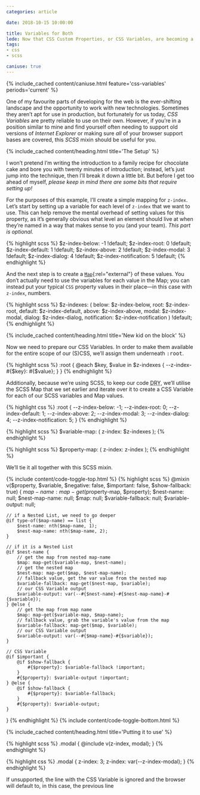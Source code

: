 ```yaml
---
categories: article

date: 2018-10-15 10:00:00

title: Variables for Both
lede: Now that CSS Custom Properties, or CSS Variables, are becoming a solid standard, I’m now using a method to map CSS Variables and Lists to their value-as-is fallbacks and provide both with a simple-syntax SCSS mixin.
tags:
- css
- scss

caniuse: true
---
```


{% include_cached content/caniuse.html feature='css-variables' periods='current' %}

One of my favourite parts of developing for the web is the ever-shifting landscape and the opportunity to work with new technologies. Sometimes they aren’t apt for use in production, but fortunately for us today, *CSS Variables* are pretty reliable to use on their own. However, if you’re in a position similar to mine and find yourself often needing to support old versions of *Internet Explorer* or making sure *all* of your browser support bases are covered, this *SCSS* mixin should be useful for you.


{% include_cached content/heading.html title='The Setup' %}

I won’t pretend I’m writing the introduction to a family recipe for chocolate cake and bore you with twenty minutes of introduction; instead, let’s just jump into the technique, then I’ll break it down a little bit. But before I get too ahead of myself, *please keep in mind there are some bits that require setting up!*

For the purposes of this example, I’ll create a simple mapping for `z-index`. Let’s start by setting up a variable for each level of `z-index` that we want to use. This can help remove the mental overhead of setting values for this property, as it’s generally obvious what level an element should live at when they’re named in a way that makes sense to you (and your team). *This part is optional.*

{% highlight scss %}
$z-index-below: -1 !default;
$z-index-root: 0 !default;
$z-index-default: 1 !default;
$z-index-above: 2 !default;
$z-index-modal: 3 !default;
$z-index-dialog: 4 !default;
$z-index-notification: 5 !default;
{% endhighlight %}

And the next step is to create a [`Map`](https://sass-lang.com/documentation/file.SASS_REFERENCE.html#maps){:rel="external"} of these values. You don’t actually need to use the variables for each value in the Map; you can instead put your typical `CSS` property values in their place—in this case with `z-index`, numbers.

{% highlight scss %}
$z-indexes: (
    below: $z-index-below,
    root: $z-index-root,
    default: $z-index-default,
    above: $z-index-above,
    modal: $z-index-modal,
    dialog: $z-index-dialog,
    notification: $z-index-notification
) !default;
{% endhighlight %}

{% include_cached content/heading.html title='New kid on the block' %}

Now we need to prepare our CSS Variables. In order to make them available for the entire scope of our (S)CSS, we’ll assign them underneath <samp>:root</samp>.

{% highlight scss %}
:root {
    @each $key, $value in $z-indexes {
        --z-index-#{$key}: #{$value};
    }
}
{% endhighlight %}

Additionally, because we’re using SCSS, to keep our code <abbr title="Don’t Repeat Yourself">DRY</abbr>, we’ll utilise the SCSS Map that we set earlier and iterate over it to create a CSS Variable for each of our SCSS variables and Map values.

{% highlight css %}
:root {
    --z-index-below: -1;
    --z-index-root: 0;
    --z-index-default: 1;
    --z-index-above: 2;
    --z-index-modal: 3;
    --z-index-dialog: 4;
    --z-index-notification: 5;
}
{% endhighlight %}

{% highlight scss %}
$variable-map: (
    z-index: $z-indexes
);
{% endhighlight %}

{% highlight scss %}
$property-map: (
    z-index: z-index
);
{% endhighlight %}

We’ll tie it all together with this SCSS mixin.

{% include content/code-toggle-top.html %}
{% highlight scss %}
@mixin v($property, $variable, $negative: false, $important: false, $show-fallback: true) {
    $map-name: map-get($property-map, $property);
    $nest-name: null;
    $nest-map-name: null;
    $map: null;
    $variable-fallback: null;
    $variable-output: null;

    // if a Nested List, we need to go deeper
    @if type-of($map-name) == list {
        $nest-name: nth($map-name, 1);
        $nest-map-name: nth($map-name, 2);
    }

    // if it is a Nested List
    @if $nest-name {
        // get the map from nested map-name
        $map: map-get($variable-map, $nest-name);
        // get the nested map
        $nest-map: map-get($map, $nest-map-name);
        // fallback value, get the var value from the nested map
        $variable-fallback: map-get($nest-map, $variable);
        // our CSS Variable output
        $variable-output: var(--#{$nest-name}-#{$nest-map-name}-#{$variable});
    } @else {
        // get the map from map name
        $map: map-get($variable-map, $map-name);
        // fallback value, grab the variable's value from the map
        $variable-fallback: map-get($map, $variable);
        // our CSS Variable output
        $variable-output: var(--#{$map-name}-#{$variable});
    }

    // CSS Variable
    @if $important {
        @if $show-fallback {
            #{$property}: $variable-fallback !important;
        }
        #{$property}: $variable-output !important;
    } @else {
        @if $show-fallback {
            #{$property}: $variable-fallback;
        }
        #{$property}: $variable-output;
    }
}
{% endhighlight %}
{% include content/code-toggle-bottom.html %}

{% include_cached content/heading.html title='Putting it to use' %}

{% highlight scss %}
.modal {
    @include v(z-index, modal);
}
{% endhighlight %}

{% highlight css %}
.modal {
    z-index: 3;
    z-index: var(--z-index-modal);
}
{% endhighlight %}

If unsupported, the line with the CSS Variable is ignored and the browser will default to, in this case, the previous line
